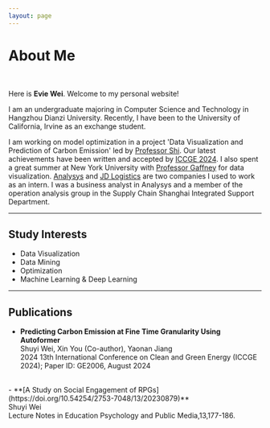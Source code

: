```yaml
---
layout: page
---
```


# About Me

<!--<img src="https://caihanlin.com/caihanlin.jpg" class="floatpic">-->
<br>

Here is **Evie Wei**. Welcome to my personal website!<br>

I am an undergraduate majoring in Computer Science and Technology in Hangzhou Dianzi University. Recently, I have been to the University of California, Irvine as an exchange student.

I am working on model optimization in a project 'Data Visualization and Prediction of Carbon Emission' led by [Professor Shi](https://faculty.hdu.edu.cn/jsjxy/sxy2/main.htm). Our latest achievements have been written and accepted by [ICCGE 2024](https://iccge.org/). I also spent a great summer at New York University with [Professor Gaffney](https://www.sps.nyu.edu/homepage/academics/faculty-directory/20072-christopher-t-gaffney.html#about20072) for data visualization. [Analysys](https://www.analysys.cn/) and [JD Logistics](https://www.jdl.com/en/profile) are two companies I used to work as an intern. I was a business analyst in Analysys and a member of the operation analysis group in the Supply Chain Shanghai Integrated Support Department.<br>

---

## Study Interests

- Data Visualization
- Data Mining
- Optimization
- Machine Learning & Deep Learning


---

## Publications

- **Predicting Carbon Emission at Fine Time Granularity Using Autoformer**<br>Shuyi Wei, Xin You (Co-author), Yaonan Jiang<br>2024 13th International Conference on Clean and Green Energy (ICCGE 2024); Paper ID: 
GE2006, August 2024
<br>
- **[A Study on Social Engagement of RPGs](https://doi.org/10.54254/2753-7048/13/20230879)**<br>Shuyi Wei<br>Lecture Notes in Education Psychology and Public 
Media,13,177-186. 


<br>



